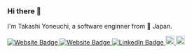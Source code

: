 ### Hi there 👋

I'm Takashi Yoneuchi, a software enginner from 🗾 Japan. 

<p>
  <a href="https://shift-js.info">
    <img src="https://img.shields.io/badge/-shift--js.info-4E69C8?style=flat-square&amp;labelColor=4E69C8&amp;logo=Google%20Chrome&amp;link=https://shift-js.info" alt="Website Badge">
  </a>
  <a href="https://diary.shift-js.info">
    <img src="https://img.shields.io/badge/-diary.shift--js.info-0077B5?style=flat-square&amp;labelColor=0077B5&amp;logo=Firefox&amp;link=https://shift-js.info" alt="Website Badge">
  </a>
   <a href="https://www.linkedin.com/in/ytakashi/">
     <img src="https://img.shields.io/badge/-@ytakashi-0077B5?style=flat-square&amp;labelColor=0077B5&amp;logo=LinkedIn&amp;link=https://www.linkedin.com/in/ytakashi/" alt="LinkedIn Badge">
  </a>
   <a href="http://twitter.com/lmt_swallow">
    <img height="20" src="https://img.shields.io/twitter/follow/lmt_swallow?label=Twitter&logo=twitter&style=flat-square" />
  </a>
    <a href="https://github.com/lmt-swallow">
    <img height="20" src="https://img.shields.io/github/followers/lmt-swallow?label=follow&logo=github&style=flat-square" />
  </a>
</p>
